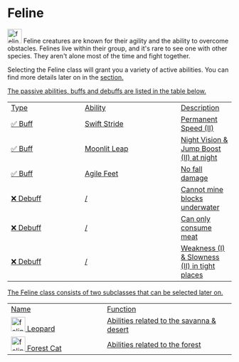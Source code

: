 # Feline

<img src="item_phantom_membrane.png" alt="feline_icon" width="32" style="inline" title="Feline Icon"/> Feline creatures are known for their agility and the ability to overcome obstacles. Felines live within their group, and it's rare to see one with other species. They aren't alone most of the time and fight together.

<chapter title="Active Abilities"/>

Selecting the Feline class will grant you a variety of active abilities. You can find more details later on in the <a href="Elements.md"/>section.

<chapter title="Passive Abilities"/>

The passive abilities, buffs and debuffs are listed in the table below.

<table>
    <tr>
        <td width="150">Type</td>
        <td width="200">Ability</td>
        <td>Description</td>
    </tr>
    <tr>
        <td>✅ Buff</td>
        <td>Swift Stride</td>
        <td>Permanent Speed (II)</td>
    </tr>
    <tr>
        <td>✅ Buff</td>
        <td>Moonlit Leap</td>
        <td>Night Vision & Jump Boost (II) at night</td>
    </tr>
    <tr>
        <td>✅ Buff</td>
        <td>Agile Feet</td>
        <td>No fall damage</td>
    </tr>
    <tr>
        <td>❌ Debuff</td>
        <td>/</td>
        <td>Cannot mine blocks underwater</td>
    </tr>
    <tr>
        <td>❌ Debuff</td>
        <td>/</td>
        <td>Can only consume meat</td>
    </tr>
    <tr>
        <td>❌ Debuff</td>
        <td>/</td>
        <td>Weakness (I) & Slowness (II) in tight places</td>
    </tr>
</table>

<chapter title="Subclasses"/>

The Feline class consists of two subclasses that can be selected later on.

<table>
    <tr>
        <td width="200">Name</td>
        <td>Function</td>
    </tr>
    <tr>
        <td><img src="item_phantom_membrane.png" alt="feline_icon" width="32" style="inline" title="Feline Icon"/> Leopard</td>
        <td>Abilities related to the savanna & desert</td>
    </tr>
    <tr>
        <td><img src="item_phantom_membrane.png" alt="feline_icon" width="32" style="inline" title="Feline Icon"/> Forest Cat</td>
        <td>Abilities related to the forest</td>
    </tr>
</table>